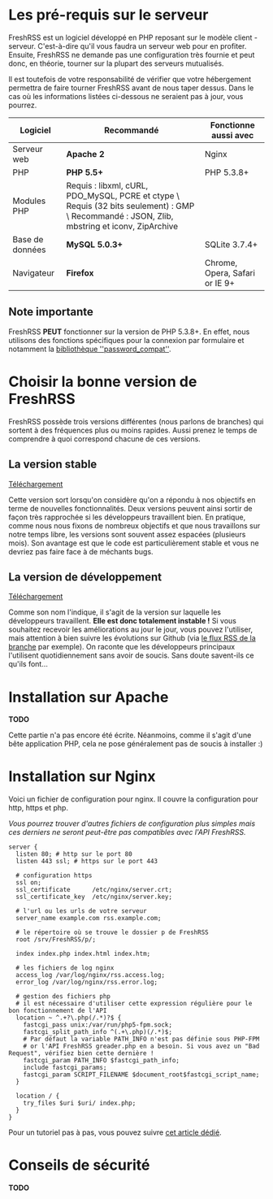 # Les pré-requis sur le serveur

FreshRSS est un logiciel développé en PHP reposant sur le modèle client - serveur. C'est-à-dire qu'il vous faudra un serveur web pour en profiter. Ensuite, FreshRSS ne demande pas une configuration très fournie et peut donc, en théorie, tourner sur la plupart des serveurs mutualisés.

Il est toutefois de votre responsabilité de vérifier que votre hébergement permettra de faire tourner FreshRSS avant de nous taper dessus. Dans le cas où les informations listées ci-dessous ne seraient pas à jour, vous pourrez.

 | Logiciel         | Recommandé                                                                                                     | Fonctionne aussi avec          |
 | --------         | -----------                                                                                                    | ---------------------          |
 | Serveur web      | **Apache 2**                                                                                                   | Nginx                          |
 | PHP              | **PHP 5.5+**                                                                                                   | PHP 5.3.8+                     |
 | Modules PHP      | Requis : libxml, cURL, PDO_MySQL, PCRE et ctype \\ Requis (32 bits seulement) : GMP \\ Recommandé : JSON, Zlib, mbstring et iconv, ZipArchive |                                |
 | Base de données  | **MySQL 5.0.3+**                                                                                               | SQLite 3.7.4+                  |
 | Navigateur       | **Firefox**                                                                                                    | Chrome, Opera, Safari or IE 9+ |

## Note importante

FreshRSS **PEUT** fonctionner sur la version de PHP 5.3.8+. En effet, nous utilisons des fonctions spécifiques pour la connexion par formulaire et notamment la [bibliothèque ''password_compat''](https://github.com/ircmaxell/password_compat#requirements).

# Choisir la bonne version de FreshRSS

FreshRSS possède trois versions différentes (nous parlons de branches) qui sortent à des fréquences plus ou moins rapides. Aussi prenez le temps de comprendre à quoi correspond chacune de ces versions.

## La version stable

[Téléchargement](https://github.com/FreshRSS/FreshRSS/archive/master.zip)

Cette version sort lorsqu'on considère qu'on a répondu à nos objectifs en terme de nouvelles fonctionnalités. Deux versions peuvent ainsi sortir de façon très rapprochée si les développeurs travaillent bien. En pratique, comme nous nous fixons de nombreux objectifs et que nous travaillons sur notre temps libre, les versions sont souvent assez espacées (plusieurs mois). Son avantage est que le code est particulièrement stable et vous ne devriez pas faire face à de méchants bugs.

## La version de développement

[Téléchargement](https://github.com/FreshRSS/FreshRSS/archive/dev.zip)

Comme son nom l'indique, il s'agit de la version sur laquelle les développeurs travaillent. **Elle est donc totalement instable !** Si vous souhaitez recevoir les améliorations au jour le jour, vous pouvez l'utiliser, mais attention à bien suivre les évolutions sur Github (via [le flux RSS de la branche](https://github.com/FreshRSS/FreshRSS/commits/dev.atom) par exemple). On raconte que les développeurs principaux l'utilisent quotidiennement sans avoir de soucis. Sans doute savent-ils ce qu'ils font…

# Installation sur Apache

**TODO**

Cette partie n'a pas encore été écrite. Néanmoins, comme il s'agit d'une bête application PHP, cela ne pose généralement pas de soucis à installer :)

# Installation sur Nginx

Voici un fichier de configuration pour nginx. Il couvre la configuration pour http, https et php.

_Vous pourrez trouver d'autres fichiers de configuration plus simples mais ces derniers ne seront peut-être pas compatibles avec l'API FreshRSS._

```
server {
  listen 80; # http sur le port 80
  listen 443 ssl; # https sur le port 443

  # configuration https 
  ssl on;
  ssl_certificate      /etc/nginx/server.crt;
  ssl_certificate_key  /etc/nginx/server.key;

  # l'url ou les urls de votre serveur
  server_name example.com rss.example.com;

  # le répertoire où se trouve le dossier p de FreshRSS
  root /srv/FreshRSS/p/;

  index index.php index.html index.htm;

  # les fichiers de log nginx
  access_log /var/log/nginx/rss.access.log;
  error_log /var/log/nginx/rss.error.log;

  # gestion des fichiers php
  # il est nécessaire d'utiliser cette expression régulière pour le bon fonctionnement de l'API 
  location ~ ^.+?\.php(/.*)?$ {
    fastcgi_pass unix:/var/run/php5-fpm.sock;
    fastcgi_split_path_info ^(.+\.php)(/.*)$;
    # Par défaut la variable PATH_INFO n'est pas définie sous PHP-FPM
    # or l'API FreshRSS greader.php en a besoin. Si vous avez un "Bad Request", vérifiez bien cette dernière !
    fastcgi_param PATH_INFO $fastcgi_path_info;
    include fastcgi_params;
    fastcgi_param SCRIPT_FILENAME $document_root$fastcgi_script_name;
  }
  
  location / {
    try_files $uri $uri/ index.php;
  }
}
```

Pour un tutoriel pas à pas, vous pouvez suivre [cet article dédié](http://www.pihomeserver.fr/2013/05/08/raspberry-pi-home-server-installer-un-agregateur-de-flux-rss-pour-remplacer-google-reader/).

# Conseils de sécurité

**TODO**
